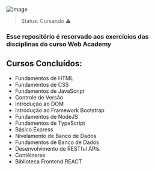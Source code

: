 ![image](https://github.com/DaviBCSouza/WebAcademy_T3/assets/117680329/a4731f13-26ac-44a4-9941-bd57a4de7922)

> Status: Cursando ⚠️

### Esse repositório é reservado aos exercícios das <br> disciplinas do curso Web Academy

## Cursos Concluídos:

- Fundamentos de HTML
- Fundamentos de CSS
- Fundamentos de JavaScript
- Controle de Versão
- Introdução ao DOM
- Introdução ao Framework Bootstrap
- Fundamentos de NodeJS
- Fundamentos de TypeScript
- Básico Express
- Nivelamento de Banco de Dados
- Fundamentos de Banco de Dados
- Desenvolvimento de RESTful APIs
- Contêineres
- Biblioteca Frontend REACT
